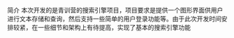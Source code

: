 简介
本次开发的是青训营的搜索引擎项目，项目要求是提供一个图形界面供用户进行文本存储和查询，然后支持一些简单的用户登录功能等。由于此次开发时间安排较紧，在一些细节和架构上有待提高，实现了基本的搜索引擎功能

